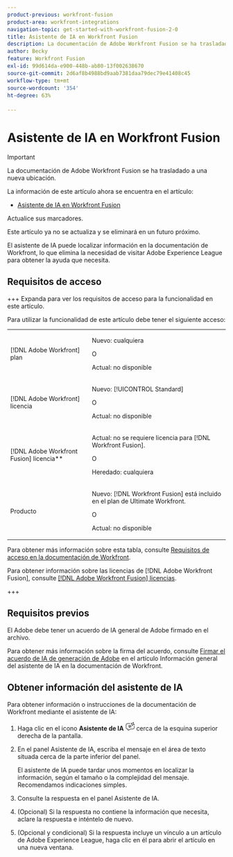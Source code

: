 ```yaml
---
product-previous: workfront-fusion
product-area: workfront-integrations
navigation-topic: get-started-with-workfront-fusion-2-0
title: Asistente de IA en Workfront Fusion
description: La documentación de Adobe Workfront Fusion se ha trasladado a una nueva ubicación. Este artículo ha quedado obsoleto, pero contiene un vínculo al nuevo artículo que cubre esta funcionalidad.
author: Becky
feature: Workfront Fusion
exl-id: 99d614da-e900-448b-ab80-13f002638670
source-git-commit: 2d6af8b4988bd9aab7381daa79dec79e41408c45
workflow-type: tm+mt
source-wordcount: '354'
ht-degree: 63%

---
```


# Asistente de IA en Workfront Fusion

>[!IMPORTANT]
>
>La documentación de Adobe Workfront Fusion se ha trasladado a una nueva ubicación.
>
>La información de este artículo ahora se encuentra en el artículo:
>
>* [Asistente de IA en Workfront Fusion](https://experienceleague.adobe.com/docs/workfront-fusion/using/manage-scenarios/fusion-ai-assistant.html)
>
>Actualice sus marcadores.
>
>Este artículo ya no se actualiza y se eliminará en un futuro próximo.

El asistente de IA puede localizar información en la documentación de Workfront, lo que elimina la necesidad de visitar Adobe Experience League para obtener la ayuda que necesita.

## Requisitos de acceso

+++ Expanda para ver los requisitos de acceso para la funcionalidad en este artículo.

Para utilizar la funcionalidad de este artículo debe tener el siguiente acceso:

<table style="table-layout:auto">
 <col> 
 <col> 
 <tbody> 
  <tr> 
   <td role="rowheader">[!DNL Adobe Workfront] plan</td>
   <td> <p>Nuevo: cualquiera</p> <p>O</p> <p>Actual: no disponible</p></td> 
  </tr> 
  <tr data-mc-conditions=""> 
   <td role="rowheader">[!DNL Adobe Workfront] licencia</td> 
   <td> <p>Nuevo: [!UICONTROL Standard]</p><p>O</p><p>Actual: no disponible</p> </td> 
  </tr> 
  <tr> 
   <td role="rowheader">[!DNL Adobe Workfront Fusion] licencia**</td> 
   <td>
   <p>Actual: no se requiere licencia para [!DNL Workfront Fusion].</p>
   <p>O</p>
   <p>Heredado: cualquiera </p>
   </td> 
  </tr> 
  <tr> 
   <td role="rowheader">Producto</td> 
   <td>
   <p>Nuevo: [!DNL Workfront Fusion] está incluido en el plan de Ultimate Workfront.</p> <p>O</p>
   <p>Actual: no disponible</p>
   </td> 
  </tr>
 </tbody> 
</table>

Para obtener más información sobre esta tabla, consulte [Requisitos de acceso en la documentación de Workfront](/help/quicksilver/administration-and-setup/add-users/access-levels-and-object-permissions/access-level-requirements-in-documentation.md).

Para obtener información sobre las licencias de [!DNL Adobe Workfront Fusion], consulte [[!DNL Adobe Workfront Fusion] licencias](../../workfront-fusion/get-started/license-automation-vs-integration.md).

+++



## Requisitos previos

El Adobe debe tener un acuerdo de IA general de Adobe firmado en el archivo.

Para obtener más información sobre la firma del acuerdo, consulte [Firmar el acuerdo de IA de generación de Adobe](/help/quicksilver/workfront-basics/ai-assistant/ai-assistant-overview.md#sign-the-adobe-gen-ai-agreement) en el artículo Información general del asistente de IA en la documentación de Workfront.

## Obtener información del asistente de IA

Para obtener información o instrucciones de la documentación de Workfront mediante el asistente de IA:

1. Haga clic en el icono **Asistente de IA** ![icono del Asistente de IA](assets/ai-assistant-icon.png) cerca de la esquina superior derecha de la pantalla.
1. En el panel Asistente de IA, escriba el mensaje en el área de texto situada cerca de la parte inferior del panel.

   El asistente de IA puede tardar unos momentos en localizar la información, según el tamaño o la complejidad del mensaje. Recomendamos indicaciones simples.

1. Consulte la respuesta en el panel Asistente de IA.
1. (Opcional) Si la respuesta no contiene la información que necesita, aclare la respuesta e inténtelo de nuevo.
1. (Opcional y condicional) Si la respuesta incluye un vínculo a un artículo de Adobe Experience League, haga clic en él para abrir el artículo en una nueva ventana.
